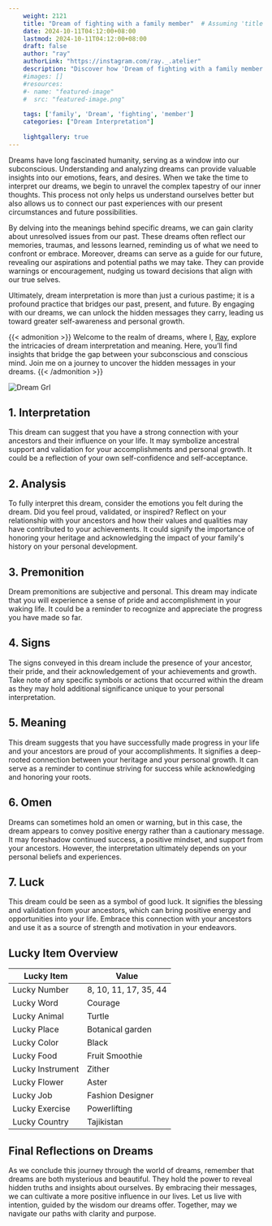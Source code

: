 ```yaml
---
    weight: 2121
    title: "Dream of fighting with a family member"  # Assuming 'title' column exists
    date: 2024-10-11T04:12:00+08:00
    lastmod: 2024-10-11T04:12:00+08:00
    draft: false
    author: "ray"
    authorLink: "https://instagram.com/ray._.atelier"
    description: "Discover how 'Dream of fighting with a family member' can interpret your future and uncover its significant meanings in your life."
    #images: []
    #resources:
    #- name: "featured-image"
    #  src: "featured-image.png"
    
    tags: ['family', 'Dream', 'fighting', 'member']
    categories: ["Dream Interpretation"]
    
    lightgallery: true
---
```

    
Dreams have long fascinated humanity, serving as a window into our subconscious. Understanding and analyzing dreams can provide valuable insights into our emotions, fears, and desires. When we take the time to interpret our dreams, we begin to unravel the complex tapestry of our inner thoughts. This process not only helps us understand ourselves better but also allows us to connect our past experiences with our present circumstances and future possibilities.

By delving into the meanings behind specific dreams, we can gain clarity about unresolved issues from our past. These dreams often reflect our memories, traumas, and lessons learned, reminding us of what we need to confront or embrace. Moreover, dreams can serve as a guide for our future, revealing our aspirations and potential paths we may take. They can provide warnings or encouragement, nudging us toward decisions that align with our true selves.

Ultimately, dream interpretation is more than just a curious pastime; it is a profound practice that bridges our past, present, and future. By engaging with our dreams, we can unlock the hidden messages they carry, leading us toward greater self-awareness and personal growth.

{{< admonition >}}
Welcome to the realm of dreams, where I, [Ray](https://instagram.com/ray._.atelier), explore the intricacies of dream interpretation and meaning. Here, you’ll find insights that bridge the gap between your subconscious and conscious mind. Join me on a journey to uncover the hidden messages in your dreams.
{{< /admonition >}}

![Dream Grl](https://cdn.pixabay.com/photo/2017/11/02/03/35/gothic-2910057_1280.jpg "Dream Grl")

## 1. Interpretation
 This dream can suggest that you have a strong connection with your ancestors and their influence on your life. It may symbolize ancestral support and validation for your accomplishments and personal growth. It could be a reflection of your own self-confidence and self-acceptance.

## 2. Analysis
 To fully interpret this dream, consider the emotions you felt during the dream. Did you feel proud, validated, or inspired? Reflect on your relationship with your ancestors and how their values and qualities may have contributed to your achievements. It could signify the importance of honoring your heritage and acknowledging the impact of your family's history on your personal development.

## 3. Premonition
 Dream premonitions are subjective and personal. This dream may indicate that you will experience a sense of pride and accomplishment in your waking life. It could be a reminder to recognize and appreciate the progress you have made so far.

## 4. Signs
 The signs conveyed in this dream include the presence of your ancestor, their pride, and their acknowledgement of your achievements and growth. Take note of any specific symbols or actions that occurred within the dream as they may hold additional significance unique to your personal interpretation.

## 5. Meaning
 This dream suggests that you have successfully made progress in your life and your ancestors are proud of your accomplishments. It signifies a deep-rooted connection between your heritage and your personal growth. It can serve as a reminder to continue striving for success while acknowledging and honoring your roots.

## 6. Omen
 Dreams can sometimes hold an omen or warning, but in this case, the dream appears to convey positive energy rather than a cautionary message. It may foreshadow continued success, a positive mindset, and support from your ancestors. However, the interpretation ultimately depends on your personal beliefs and experiences.

## 7. Luck
 This dream could be seen as a symbol of good luck. It signifies the blessing and validation from your ancestors, which can bring positive energy and opportunities into your life. Embrace this connection with your ancestors and use it as a source of strength and motivation in your endeavors.

## Lucky Item Overview
| Lucky Item          | Value              |
|---------------|--------------------|
| Lucky Number        | 8, 10, 11, 17, 35, 44  |
| Lucky Word          | Courage |
| Lucky Animal        | Turtle |
| Lucky Place         | Botanical garden     |
| Lucky Color         | Black     |
| Lucky Food          | Fruit Smoothie      |
| Lucky Instrument    | Zither |
| Lucky Flower        | Aster    |
| Lucky Job           | Fashion Designer       |
| Lucky Exercise      | Powerlifting  |
| Lucky Country       | Tajikistan    |


##  Final Reflections on Dreams

As we conclude this journey through the world of dreams, remember that dreams are both mysterious and beautiful. They hold the power to reveal hidden truths and insights about ourselves. By embracing their messages, we can cultivate a more positive influence in our lives. Let us live with intention, guided by the wisdom our dreams offer. Together, may we navigate our paths with clarity and purpose.
